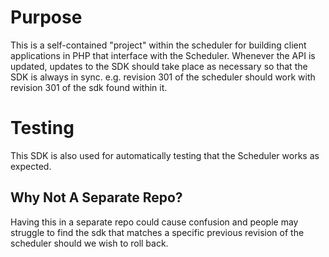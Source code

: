 Purpose
========
This is a self-contained "project" within the scheduler for building client applications in PHP that interface with the Scheduler. Whenever the API is updated, updates to the SDK should take place as necessary so that the SDK is always in sync.
e.g. revision 301 of the scheduler should work with revision 301 of the sdk found within it.

Testing
========
This SDK is also used for automatically testing that the Scheduler works as expected.

## Why Not A Separate Repo?
Having this in a separate repo could cause confusion and people may struggle to find the sdk that matches a specific previous revision of the scheduler should we wish to roll back.

